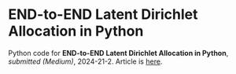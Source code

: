 # END-to-END Latent Dirichlet Allocation in Python
Python code for **END-to-END Latent Dirichlet Allocation in Python**, *submitted (Medium)*, 2024-21-2.
Article is [here]([https://medium.com/@petrkorab/end-to-end-latent-dirichlet-allocation-in-python-ac7bf75cd9fc](https://medium.com/python-in-plain-english/end-to-end-latent-dirichlet-allocation-in-python-ac7bf75cd9fc?sk=37374dd502e7ff5d9c24b23fa8b0afd7)https://medium.com/python-in-plain-english/end-to-end-latent-dirichlet-allocation-in-python-ac7bf75cd9fc?sk=37374dd502e7ff5d9c24b23fa8b0afd7).
